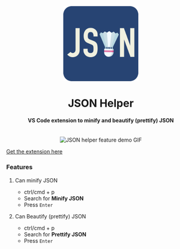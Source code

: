 <div align="center">
	<img width="200" src="https://raw.githubusercontent.com/pranesh239/json-helper/main/media/icon.png" alt="JSON helper icon">
	<br>
    <h1>JSON Helper</h1>
	<h4>
		VS Code extension to minify and beautify (prettify) JSON
	</h4>
	<br>
	<img width="640" src="https://raw.githubusercontent.com/pranesh239/json-helper/main/media/feature-demo.gif" alt="JSON helper feature demo GIF">
</div>

[Get the extension here](https://marketplace.visualstudio.com/items?itemName=praneshpsg239.json-helper)

### Features

1. Can minify JSON
   - ctrl/cmd + p
   - Search for **Minify JSON**
   - Press `Enter`
   
2. Can Beautify (prettify) JSON
   - ctrl/cmd + p
   - Search for **Prettify JSON**
   - Press `Enter`
